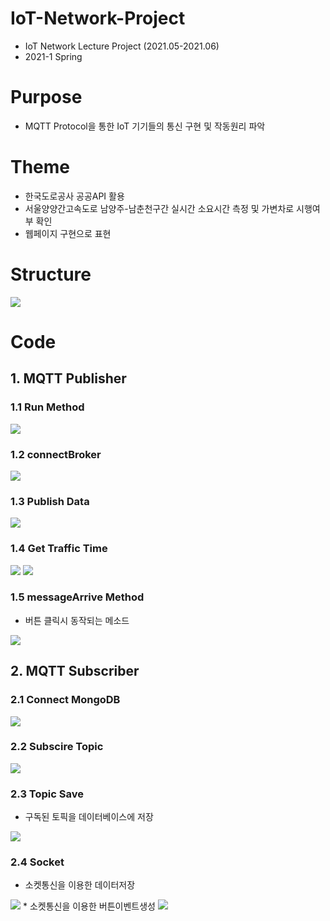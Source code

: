 # IoT-Network-Project
* IoT Network Lecture Project (2021.05-2021.06)
* 2021-1 Spring
# Purpose
* MQTT Protocol을 통한 IoT 기기들의 통신 구현 및 작동원리 파악
# Theme
* 한국도로공사 공공API 활용
* 서울양양간고속도로 남양주-남춘천구간 실시간 소요시간 측정 및 가변차로 시행여부 확인
* 웹페이지 구현으로 표현
# Structure
<img src=브로커그림.jpg> 

# Code 
## 1. MQTT Publisher
### 1.1 Run Method
<img src=자바소스코드1TopicPublish.jpg> 

### 1.2 connectBroker
<img src=자바소스코드2ConnectBroker.jpg>

### 1.3 Publish Data
<img src=자바소스코드3PublishData.jpg>

### 1.4 Get Traffic Time
<img src=자바소스코드4towardNamyangj메소드.jpg>
<img src=자바소스코드5towardChuncheon메소드.jpg>

### 1.5 messageArrive Method
* 버튼 클릭시 동작되는 메소드
<img src=자바소스코드6messageArrived.jpg>

## 2. MQTT Subscriber
### 2.1 Connect MongoDB 
<img src=vscode캡쳐2.jpg.png>  

### 2.2 Subscire Topic
<img src=vscode캡쳐1.jpg>

### 2.3 Topic Save 
* 구독된 토픽을 데이터베이스에 저장
<img src=vscode캡쳐3.png>

### 2.4 Socket 
* 소켓통신을 이용한 데이터저장  
<img src=vscode캡쳐4.png>
* 소켓통신을 이용한 버튼이벤트생성  
<img src=vscode캡쳐5.png>

